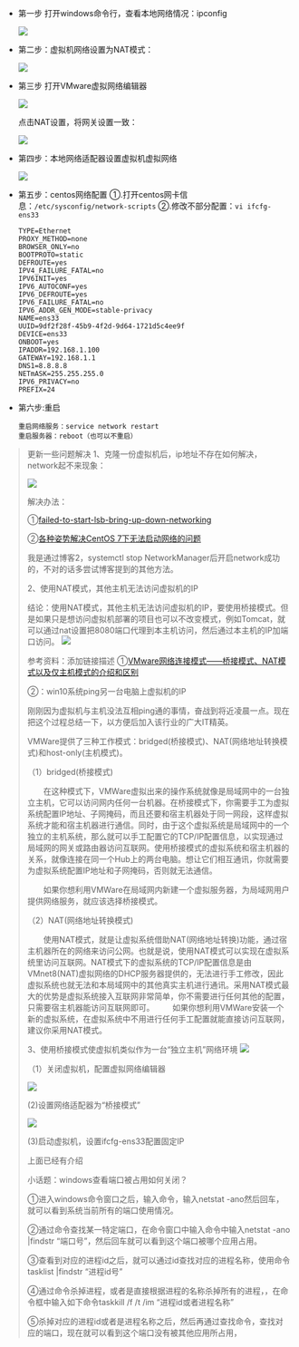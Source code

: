 - 第一步 打开windows命令行，查看本地网络情况：ipconfig

  ![](images/windows查看ip.png)

- 第二步：虚拟机网络设置为NAT模式：
  
  ![](images/虚拟机网络适配器设置.png)
  
- 第三步 打开VMware虚拟网络编辑器
  
  ![](images/VMware虚拟网络编辑.png)
  
  点击NAT设置，将网关设置一致：
  
  ![](images/VMware虚拟网络网关设置.png)
  
- 第四步：本地网络适配器设置虚拟机虚拟网络
  
  ![](images/本地网络适配器设置虚拟机虚拟网络.png)

- 第五步：centos网络配置
  ①.打开centos网卡信息：```/etc/sysconfig/network-scripts```
  ②.修改不部分配置：```vi ifcfg-ens33```
  ```
  TYPE=Ethernet
  PROXY_METHOD=none
  BROWSER_ONLY=no
  BOOTPROTO=static
  DEFROUTE=yes
  IPV4_FAILURE_FATAL=no
  IPV6INIT=yes
  IPV6_AUTOCONF=yes
  IPV6_DEFROUTE=yes
  IPV6_FAILURE_FATAL=no
  IPV6_ADDR_GEN_MODE=stable-privacy
  NAME=ens33
  UUID=9df2f28f-45b9-4f2d-9d64-1721d5c4ee9f
  DEVICE=ens33
  ONBOOT=yes
  IPADDR=192.168.1.100
  GATEWAY=192.168.1.1
  DNS1=8.8.8.8
  NETmASK=255.255.255.0
  IPV6_PRIVACY=no
  PREFIX=24
  ```
  
- 第六步:重启
  ```
  重启网络服务：service network restart
  重启服务器：reboot（也可以不重启）
  ```

> 更新一些问题解决
> 1、克隆一份虚拟机后，ip地址不存在如何解决，network起不来现象：
>
> ![](images/1.png)
>
> 解决办法：
> 
> ①[failed-to-start-lsb-bring-up-down-networking](https://www.cyberithub.com/failed-to-start-lsb-bring-up-down-networking/)
>
> ②[各种姿势解决CentOS 7下无法启动网络的问题](https://cloud.tencent.com/developer/article/1354933)
>
> 我是通过博客2，systemctl stop NetworkManager后开启network成功的，不对的话多尝试博客提到的其他方法。
>
> 2、使用NAT模式，其他主机无法访问虚拟机的IP
>
> 结论：使用NAT模式，其他主机无法访问虚拟机的IP，要使用桥接模式。但是如果只是想访问虚拟机部署的项目也可以不改变模式，例如Tomcat，就可以通过nat设置把8080端口代理到本主机访问，然后通过本主机的IP加端口访问。
> ![](images/2.png)
>
> 参考资料：添加链接描述
> ①[VMware网络连接模式——桥接模式、NAT模式以及仅主机模式的介绍和区别](https://www.cnblogs.com/xuliangxing/p/7027124.html)
>
> ②：win10系统ping另一台电脑上虚拟机的IP
>
> 刚刚因为虚拟机与主机没法互相ping通的事情，奋战到将近凌晨一点。现在把这个过程总结一下，以方便后加入该行业的广大IT精英。
>
> VMWare提供了三种工作模式：bridged(桥接模式)、NAT(网络地址转换模式)和host-only(主机模式)。
>
> （1）bridged(桥接模式)
>
> 　　在这种模式下，VMWare虚拟出来的操作系统就像是局域网中的一台独立主机，它可以访问网内任何一台机器。在桥接模式下，你需要手工为虚拟系统配置IP地址、子网掩码，而且还要和宿主机器处于同一网段，这样虚拟系统才能和宿主机器进行通信。同时，由于这个虚拟系统是局域网中的一个独立的主机系统，那么就可以手工配置它的TCP/IP配置信息，以实现通过局域网的网关或路由器访问互联网。使用桥接模式的虚拟系统和宿主机器的关系，就像连接在同一个Hub上的两台电脑。想让它们相互通讯，你就需要为虚拟系统配置IP地址和子网掩码，否则就无法通信。
>
> 　　如果你想利用VMWare在局域网内新建一个虚拟服务器，为局域网用户提供网络服务，就应该选择桥接模式。
>
> （2）NAT(网络地址转换模式)
>
> 　　使用NAT模式，就是让虚拟系统借助NAT(网络地址转换)功能，通过宿主机器所在的网络来访问公网。也就是说，使用NAT模式可以实现在虚拟系统里访问互联网。NAT模式下的虚拟系统的TCP/IP配置信息是由VMnet8(NAT)虚拟网络的DHCP服务器提供的，无法进行手工修改，因此虚拟系统也就无法和本局域网中的其他真实主机进行通讯。采用NAT模式最大的优势是虚拟系统接入互联网非常简单，你不需要进行任何其他的配置，只需要宿主机器能访问互联网即可。
> 　　如果你想利用VMWare安装一个新的虚拟系统，在虚拟系统中不用进行任何手工配置就能直接访问互联网，建议你采用NAT模式。
>
> 3、使用桥接模式使虚拟机类似作为一台“独立主机”网络环境
> ![](images/3.png)
>
> （1）关闭虚拟机，配置虚拟网络编辑器
>
> ![](images/4.png)
>
> (2)设置网络适配器为“桥接模式”
>
> ![](images/5.png)
>
> (3)启动虚拟机，设置ifcfg-ens33配置固定IP
>
> 上面已经有介绍
>
> 小话题：windows查看端口被占用如何关闭？
>
> ①进入windows命令窗口之后，输入命令，输入netstat -ano然后回车，就可以看到系统当前所有的端口使用情况。
>
> ②通过命令查找某一特定端口，在命令窗口中输入命令中输入netstat -ano |findstr “端口号”，然后回车就可以看到这个端口被哪个应用占用。
>
> ③查看到对应的进程id之后，就可以通过id查找对应的进程名称，使用命令tasklist |findstr “进程id号”
>
> ④通过命令杀掉进程，或者是直接根据进程的名称杀掉所有的进程，，在命令框中输入如下命令taskkill /f /t /im “进程id或者进程名称”
>
> ⑤杀掉对应的进程id或者是进程名称之后，然后再通过查找命令，查找对应的端口，现在就可以看到这个端口没有被其他应用所占用，